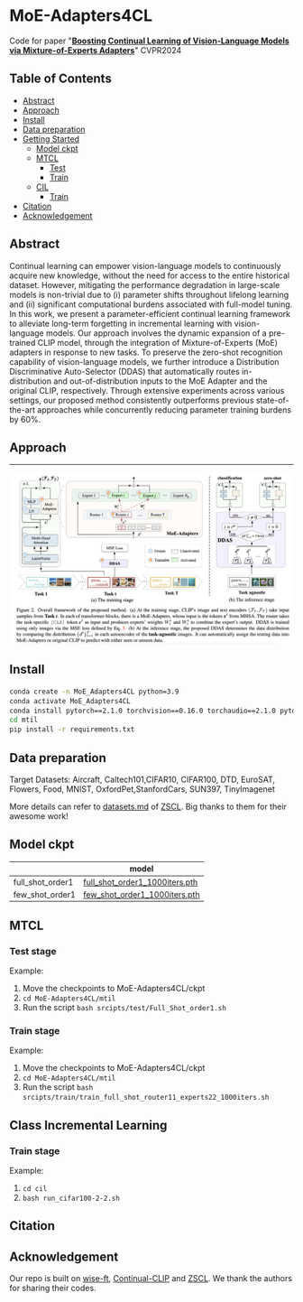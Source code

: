 # MoE-Adapters4CL
Code for paper "[**Boosting Continual Learning of Vision-Language Models via Mixture-of-Experts Adapters**](https://arxiv.org/abs/2403.11549)" CVPR2024

## Table of Contents
  - [Abstract](#Abstract)
  - [Approach](#Approach)
  - [Install](#Install)
  - [Data preparation](#Data-preparation)
  - [Getting Started](#getting-started)
    - [Model ckpt](#Model-ckpt)
    - [MTCL](#MTCL)
      - [Test](#Test)
      - [Train](#Train)
    - [CIL](#CIL)
      - [Train](#Train)
  - [Citation](#Citation)
  - [Acknowledgement](#Acknowledgement)

## Abstract
Continual learning can empower vision-language models to continuously acquire new knowledge, without the need for access to the entire historical dataset. However, mitigating the performance degradation in large-scale models is non-trivial due to (i) parameter shifts throughout lifelong learning and (ii) significant computational burdens associated with full-model tuning. In this work, we present a parameter-efficient continual learning framework to alleviate long-term forgetting in incremental learning with vision-language models. Our approach involves the dynamic expansion of a pre-trained CLIP model, through the integration of Mixture-of-Experts (MoE) adapters in response to new tasks. To preserve the zero-shot recognition capability of vision-language models, we further introduce a Distribution Discriminative Auto-Selector (DDAS) that automatically routes in-distribution and out-of-distribution inputs to the MoE Adapter and the original CLIP, respectively. Through extensive experiments across various settings, our proposed method consistently outperforms previous state-of-the-art approaches while concurrently reducing parameter training burdens by 60%. 
## Approach
___
![example image](fig/framework.png)


## Install
```bash
conda create -n MoE_Adapters4CL python=3.9
conda activate MoE_Adapters4CL
conda install pytorch==2.1.0 torchvision==0.16.0 torchaudio==2.1.0 pytorch-cuda=11.8 -c pytorch -c nvidia
cd mtil
pip install -r requirements.txt
```

## Data preparation
Target Datasets: Aircraft, Caltech101,CIFAR10, CIFAR100, DTD, EuroSAT, Flowers, Food, MNIST, OxfordPet,StanfordCars, SUN397, TinyImagenet

More details can refer to [datasets.md](mtil%2Fdatasets.md) of [ZSCL](https://github.com/Thunderbeee/ZSCL). Big thanks to them for their awesome work!
## Model ckpt
|                  | model                                                                |  
|------------------|----------------------------------------------------------------------|
| full_shot_order1 | [full_shot_order1_1000iters.pth](https://pan.baidu.com/s/1brWYIMrv34fhdc4kC9B0_g?pwd=p3zp)                         |
| few_shot_order1  | [few_shot_order1_1000iters.pth](https://pan.baidu.com/s/1Z7q3tTLdRFN3zmtkj3_i4g?pwd=4edw) |
## MTCL
### Test stage
Example:
1. Move the checkpoints to MoE-Adapters4CL/ckpt
2. ```cd MoE-Adapters4CL/mtil```
3. Run the script ```bash srcipts/test/Full_Shot_order1.sh ```


### Train stage
Example:
1. Move the checkpoints to MoE-Adapters4CL/ckpt
2. ```cd MoE-Adapters4CL/mtil```
3. Run the script ```bash srcipts/train/train_full_shot_router11_experts22_1000iters.sh```

## Class Incremental Learning

### Train stage
Example:
1. ```cd cil```
2. ```bash run_cifar100-2-2.sh ```

## Citation

## Acknowledgement
Our repo is built on [wise-ft](https://github.com/mlfoundations/wise-ft), [Continual-CLIP](https://github.com/vgthengane/Continual-CLIP/tree/master) and [ZSCL](https://github.com/Thunderbeee/ZSCL). We thank the authors for sharing their codes.



